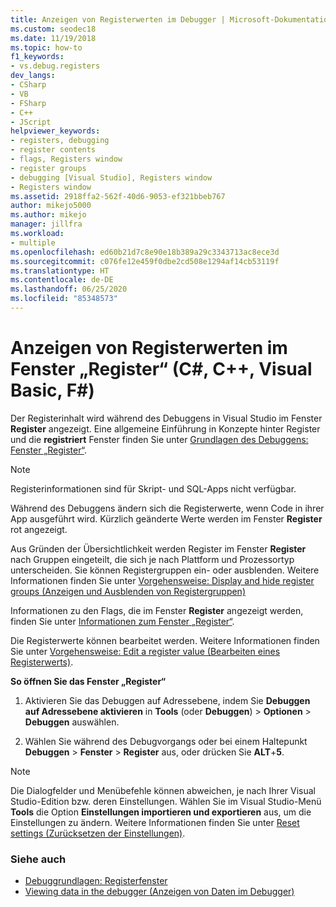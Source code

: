 ```yaml
---
title: Anzeigen von Registerwerten im Debugger | Microsoft-Dokumentation
ms.custom: seodec18
ms.date: 11/19/2018
ms.topic: how-to
f1_keywords:
- vs.debug.registers
dev_langs:
- CSharp
- VB
- FSharp
- C++
- JScript
helpviewer_keywords:
- registers, debugging
- register contents
- flags, Registers window
- register groups
- debugging [Visual Studio], Registers window
- Registers window
ms.assetid: 2918ffa2-562f-40d6-9053-ef321bbeb767
author: mikejo5000
ms.author: mikejo
manager: jillfra
ms.workload:
- multiple
ms.openlocfilehash: ed60b21d7c8e90e18b389a29c3343713ac8ece3d
ms.sourcegitcommit: c076fe12e459f0dbe2cd508e1294af14cb53119f
ms.translationtype: HT
ms.contentlocale: de-DE
ms.lasthandoff: 06/25/2020
ms.locfileid: "85348573"
---
```

# <a name="view-register-values-in-the-registers-window-c-c-visual-basic-f"></a>Anzeigen von Registerwerten im Fenster „Register“ (C#, C++, Visual Basic, F#)

Der Registerinhalt wird während des Debuggens in Visual Studio im Fenster **Register** angezeigt. Eine allgemeine Einführung in Konzepte hinter Register und die **registriert** Fenster finden Sie unter [Grundlagen des Debuggens:  Fenster „Register“](../debugger/debugging-basics-registers-window.md).

> [!NOTE]
> Registerinformationen sind für Skript- und SQL-Apps nicht verfügbar.

Während des Debuggens ändern sich die Registerwerte, wenn Code in ihrer App ausgeführt wird. Kürzlich geänderte Werte werden im Fenster **Register** rot angezeigt.

Aus Gründen der Übersichtlichkeit werden Register im Fenster **Register** nach Gruppen eingeteilt, die sich je nach Plattform und Prozessortyp unterscheiden. Sie können Registergruppen ein- oder ausblenden. Weitere Informationen finden Sie unter [Vorgehensweise: Display and hide register groups (Anzeigen und Ausblenden von Registergruppen)](../debugger/how-to-display-and-hide-register-groups.md)

Informationen zu den Flags, die im Fenster **Register** angezeigt werden, finden Sie unter [Informationen zum Fenster „Register“](../debugger/debugging-basics-registers-window.md).

Die Registerwerte können bearbeitet werden. Weitere Informationen finden Sie unter [Vorgehensweise: Edit a register value (Bearbeiten eines Registerwerts)](../debugger/how-to-edit-a-register-value.md).

**So öffnen Sie das Fenster „Register“**

1. Aktivieren Sie das Debuggen auf Adressebene, indem Sie **Debuggen auf Adressebene aktivieren** in **Tools** (oder **Debuggen**) > **Optionen** > **Debuggen** auswählen.

1. Wählen Sie während des Debugvorgangs oder bei einem Haltepunkt **Debuggen** > **Fenster** > **Register** aus, oder drücken Sie **ALT**+**5**.

>[!NOTE]
>Die Dialogfelder und Menübefehle können abweichen, je nach Ihrer Visual Studio-Edition bzw. deren Einstellungen. Wählen Sie im Visual Studio-Menü **Tools** die Option **Einstellungen importieren und exportieren** aus, um die Einstellungen zu ändern. Weitere Informationen finden Sie unter [Reset settings (Zurücksetzen der Einstellungen)](../ide/environment-settings.md#reset-settings).

### <a name="see-also"></a>Siehe auch

- [Debuggrundlagen: Registerfenster](../debugger/debugging-basics-registers-window.md)
- [Viewing data in the debugger (Anzeigen von Daten im Debugger)](../debugger/viewing-data-in-the-debugger.md)
